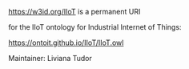 https://w3id.org/IIoT is a permanent URI 

for the IIoT ontology for Industrial Internet of Things: 

https://ontoit.github.io/IIoT/IIoT.owl

Maintainer: Liviana Tudor

